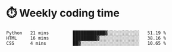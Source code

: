 
# :stopwatch: Weekly coding time
<!--START_SECTION:waka-->

```text
Python   21 mins         ████████████▓░░░░░░░░░░░░   51.19 %
HTML     16 mins         █████████▓░░░░░░░░░░░░░░░   38.16 %
CSS      4 mins          ██▓░░░░░░░░░░░░░░░░░░░░░░   10.65 %
```

<!--END_SECTION:waka-->


<!-- <p> <img src="https://github-readme-stats.vercel.app/api?username=cozgerest&show_icons=true&hide_border=false" />  </p> -->


